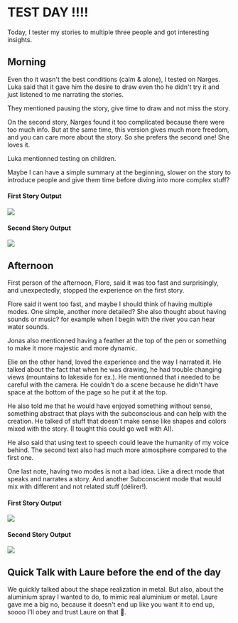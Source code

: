# TEST DAY !!!!

Today, I tester my stories to multiple three people and got interesting insights.

## Morning
Even tho it wasn't the best conditions (calm & alone), I tested on Narges. Luka said that it gave him the desire to draw even tho he didn't try it and just listened to me narrating the stories.

They mentioned pausing the story, give time to draw and not miss the story.

On the second story, Narges found it too complicated because there were too much info. But at the same time, this version gives much more freedom, and you can care more about the story. So she prefers the second one! She loves it.

Luka mentionned testing on children.

Maybe I can have a simple summary at the beginning, slower on the story to introduce people and give them time before diving into more complex stuff?

#### First Story Output
![](/process/2023-12-14/testday_morning_1.jpeg)
#### Second Story Output
![](/process/2023-12-14/testday_morning_2.jpeg)

## Afternoon
First person of the afternoon, Flore, said it was too fast and surprisingly, and unexpectedly, stopped the experience on the first story.

Flore said it went too fast, and maybe I should think of having multiple modes. One simple, another more detailed? She also thought about having sounds or music? for example when I begin with the river you can hear water sounds.

Jonas also mentionned having a feather at the top of the pen or something to make it more majestic and more dynamic.

Elie on the other hand, loved the experience and the way I narrated it. He talked about the fact that when he was drawing, he had trouble changing views (mountains to lakeside for ex.). He mentionned that i needed to be careful with the camera. He couldn't do a scene because he didn't have space at the bottom of the page so he put it at the top.

He also told me that he would have enjoyed something without sense, something abstract that plays with the subconscious and can help with the creation. He talked of stuff that doesn't make sense like shapes and colors mixed with the story. (I tought this could go well with AI).

He also said that using text to speech could leave the humanity of my voice behind. The second text also had much more atmosphere compared to the first one.

One last note, having two modes is not a bad idea. Like a direct mode that speaks and narrates a story. And another Subconscient mode that would mix with different and not related stuff (délirer!).

#### First Story Output
![](/process/2023-12-14/testday_afternoon_1.jpeg)

#### Second Story Output
![](/process/2023-12-14/testday_afternoon_2.jpeg)

## Quick Talk with Laure before the end of the day
We quickly talked about the shape realization in metal.
But also, about the aluminium spray I wanted to do, to mimic real aluminium or metal.
Laure gave me a big no, because it doesn't end up like you want it to end up, soooo I'll obey and trust Laure on that 🫡.